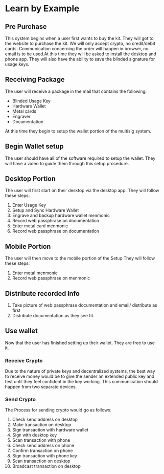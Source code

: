 # Learn by Example

## Pre Purchase
This system begins when a user first wants to buy the kit. They will got to the website to purchase the kit. We will only accept crypto, no credit/debit cards. Communication concerning the order will happen in browser, no email is to be used.At this time they will be asked to install the desktop and phone app.  They will also have the ability to save the blinded signature for usage keys.

## Receiving Package
The user will receive a package in the mail that contains the following:
* Blinded Usage Key
* Hardware Wallet
* Metal cards
* Engraver
* Documentation

At this time they begin to setup the wallet portion of the multisig system.

## Begin Wallet setup
The user should have all of the software required to setup the wallet. They will have a video to guide them through this setup procedure.

## Desktop Portion
The user will first start on their desktop via the desktop app.
They will follow these steps:
1. Enter Usage Key
2. Setup and Sync Hardware Wallet
3. Engrave and backup hardware wallet menmonic
4. Record web passphrase on documentation
5. Enter metal card menmonic
6. Record web passphrase on documentation

## Mobile Portion
The user will then move to the mobile portion of the Setup
They will follow these steps:
1. Enter metal menmonic
2. Record web passphrase on menmonic

## Distribute recorded Info
1. Take picture of web passphrase documentation and email/ distribute as first
2. Distribute documentation as they see fit.

## Use wallet
Now that the user has finished setting up their wallet. They are free to use it.

### Receive Crypto
Due to the nature of private keys and decentralized systems, the best way to receive money would be to give the sender an extended public key and test until they feel confident in the key working. This communication should happen from two separate devices.

### Send Crypto
The Process for sending crypto would go as follows:
1. Check send address on desktop
2. Make transaction on desktop
3. Sign transaction with hardware wallet
4. Sign with desktop key
5. Scan transaction with phone
6. Check send address on phone
7. Confirm transaction on phone
8. Sign transaction with phone key
9. Scan transaction on desktop
10. Broadcast transaction on desktop
